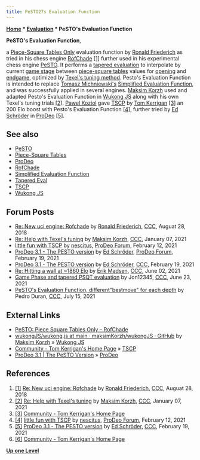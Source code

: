 ```yaml
---
title: PeSTO27s Evaluation Function
---
```

**[Home](Home "Home") \* [Evaluation](Evaluation "Evaluation") \* PeSTO's Evaluation Function**


**PeSTO's Evaluation Function**,  

a [Piece-Square Tables Only](Piece-Square_Tables "Piece-Square Tables") evaluation function by [Ronald Friederich](Ronald_Friederich "Ronald Friederich") as tried in his chess engine [RofChade](RofChade "RofChade") <a id="cite-note-1" href="#cite-ref-1">[1]</a> further used in his experimental chess engine [PeSTO](PeSTO "PeSTO").
It performs a [tapered evaluation](Tapered_Eval "Tapered Eval") to interpolate by current [game stage](Game_Phases "Game Phases") between [piece-square tables](Piece-Square_Tables "Piece-Square Tables") values for [opening](Opening "Opening") and [endgame](Endgame "Endgame"), optimized by [Texel's tuning method](Texel%27s_Tuning_Method "Texel's Tuning Method"). Pesto's Evaluation Function is intended to replace [Tomasz Michniewski's](Tomasz_Michniewski "Tomasz Michniewski") [Simplified Evaluation Function](Simplified_Evaluation_Function "Simplified Evaluation Function"), and was successfully applied in several engines.
[Maksim Korzh](Maksim_Korzh "Maksim Korzh") used and adapted Pesto's Evaluation Function in [Wukong JS](Wukong_JS "Wukong JS") along with his own Texel's tuning trials <a id="cite-note-2" href="#cite-ref-2">[2]</a>.
[Pawel Koziol](Pawel_Koziol "Pawel Koziol") gave [TSCP](TSCP "TSCP") by [Tom Kerrigan](Tom_Kerrigan "Tom Kerrigan") <a id="cite-note-3" href="#cite-ref-3">[3]</a>
an 200 Elo boost with Pesto's Evaluation Function <a id="cite-note-4" href="#cite-ref-4">[4]</a>, further tried by [Ed Schröder](Ed_Schroder "Ed Schroder") in [ProDeo](ProDeo "ProDeo") <a id="cite-note-5" href="#cite-ref-5">[5]</a>.



## See also


* [PeSTO](PeSTO "PeSTO")
* [Piece-Square Tables](Piece-Square_Tables "Piece-Square Tables")
* [ProDeo](ProDeo "ProDeo")
* [RofChade](RofChade "RofChade")
* [Simplified Evaluation Function](Simplified_Evaluation_Function "Simplified Evaluation Function")
* [Tapered Eval](Tapered_Eval "Tapered Eval")
* [TSCP](TSCP "TSCP")
* [Wukong JS](Wukong_JS "Wukong JS")


## Forum Posts


* [Re: New uci engine: Rofchade](http://www.talkchess.com/forum3/viewtopic.php?f=2&t=68311&start=19) by [Ronald Friederich](Ronald_Friederich "Ronald Friederich"), [CCC](CCC "CCC"), Auguat 28, 2018
* [Re: Help with Texel's tuning](http://www.talkchess.com/forum3/viewtopic.php?f=7&t=76238&start=15) by [Maksim Korzh](Maksim_Korzh "Maksim Korzh"), [CCC](CCC "CCC"), January 07, 2021
* [little fun with TSCP](https://prodeo.actieforum.com/t252-little-fun-with-tscp) by [nescitus](Pawel_Koziol "Pawel Koziol"), [ProDeo Forum](Computer_Chess_Forums "Computer Chess Forums"), February 12, 2021
* [ProDeo 3.1 - The PESTO version](https://prodeo.actieforum.com/t274-prodeo-3-1-the-pesto-version) by [Ed Schröder](Ed_Schroder "Ed Schroder"), [ProDeo Forum](Computer_Chess_Forums "Computer Chess Forums"), February 19, 2021
* [ProDeo 3.1 - The PESTO version](http://www.talkchess.com/forum3/viewtopic.php?f=2&t=76643) by [Ed Schröder](Ed_Schroder "Ed Schroder"), [CCC](CCC "CCC"), February 19, 2021
* [Re: Hitting a wall at ~1860 Elo](http://www.talkchess.com/forum3/viewtopic.php?f=7&t=77427&start=17) by [Erik Madsen](Erik_Madsen "Erik Madsen"), [CCC](CCC "CCC"), June 02, 2021
* [Game Phase and tapered PSQT evaluation](http://www.talkchess.com/forum3/viewtopic.php?f=7&t=77546) by Jon12345, [CCC](CCC "CCC"), June 23, 2021
* [PeSTO's Evaluation Function, different"bestmove" for each depth](http://www.talkchess.com/forum3/viewtopic.php?f=7&t=77728) by Pedro Duran, [CCC](CCC "CCC"), July 15, 2021


## External Links


* [PeSTO: Piece Square Tables Only – RofChade](https://rofchade.nl/?p=307)
* [wukongJS/wukong.js at main · maksimKorzh/wukongJS · GitHub](https://github.com/maksimKorzh/wukongJS/blob/main/wukong.js#L897) by [Maksim Korzh](Maksim_Korzh "Maksim Korzh") » [Wukong JS](Wukong_JS "Wukong JS")
* [Community - Tom Kerrigan's Home Page](http://www.tckerrigan.com/Chess/TSCP/Community/) » [TSCP](TSCP "TSCP")
* [ProDeo 3.1 | The PeSTO Version](https://rebel13.nl/prodeo/prodeo-3.1.html) » [ProDeo](ProDeo "ProDeo")


## References


1. <a id="cite-ref-1" href="#cite-note-1">[1]</a> [Re: New uci engine: Rofchade](http://www.talkchess.com/forum3/viewtopic.php?f=2&t=68311&start=19) by [Ronald Friederich](Ronald_Friederich "Ronald Friederich"), [CCC](CCC "CCC"), Auguat 28, 2018
2. <a id="cite-ref-2" href="#cite-note-2">[2]</a> [Re: Help with Texel's tuning](http://www.talkchess.com/forum3/viewtopic.php?f=7&t=76238&start=15) by [Maksim Korzh](Maksim_Korzh "Maksim Korzh"), [CCC](CCC "CCC"), January 07, 2021
3. <a id="cite-ref-3" href="#cite-note-3">[3]</a> [Community - Tom Kerrigan's Home Page](http://www.tckerrigan.com/Chess/TSCP/Community/)
4. <a id="cite-ref-4" href="#cite-note-4">[4]</a> [little fun with TSCP](https://prodeo.actieforum.com/t252-little-fun-with-tscp) by [nescitus](Pawel_Koziol "Pawel Koziol"), [ProDeo Forum](Computer_Chess_Forums "Computer Chess Forums"), February 12, 2021
5. <a id="cite-ref-5" href="#cite-note-5">[5]</a> [ProDeo 3.1 - The PESTO version](http://www.talkchess.com/forum3/viewtopic.php?f=2&t=76643) by [Ed Schröder](Ed_Schroder "Ed Schroder"), [CCC](CCC "CCC"), February 19, 2021
6. <a id="cite-ref-6" href="#cite-note-6">[6]</a> [Community - Tom Kerrigan's Home Page](http://www.tckerrigan.com/Chess/TSCP/Community/)

**[Up one Level](Evaluation "Evaluation")**







 

